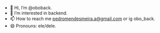 - 👋 Hi, I’m @oboback.
- 👀 I’m interested in backend.
- 📫 How to reach me pedromendesmeira.a@gmail.com or ig obo_back.
- 😄 Pronouns: ele/dele.

<!---
oboback/oboback is a ✨ special ✨ repository because its `README.md` (this file) appears on your GitHub profile.
You can click the Preview link to take a look at your changes.
--->
